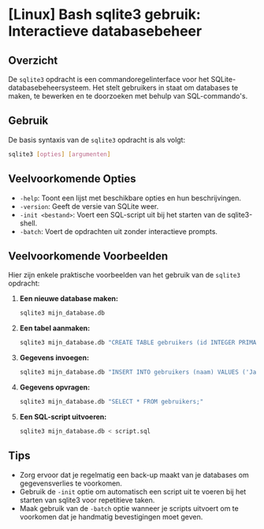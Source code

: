 # [Linux] Bash sqlite3 gebruik: Interactieve databasebeheer

## Overzicht
De `sqlite3` opdracht is een commandoregelinterface voor het SQLite-databasebeheersysteem. Het stelt gebruikers in staat om databases te maken, te bewerken en te doorzoeken met behulp van SQL-commando's.

## Gebruik
De basis syntaxis van de `sqlite3` opdracht is als volgt:

```bash
sqlite3 [opties] [argumenten]
```

## Veelvoorkomende Opties
- `-help`: Toont een lijst met beschikbare opties en hun beschrijvingen.
- `-version`: Geeft de versie van SQLite weer.
- `-init <bestand>`: Voert een SQL-script uit bij het starten van de sqlite3-shell.
- `-batch`: Voert de opdrachten uit zonder interactieve prompts.

## Veelvoorkomende Voorbeelden
Hier zijn enkele praktische voorbeelden van het gebruik van de `sqlite3` opdracht:

1. **Een nieuwe database maken:**
   ```bash
   sqlite3 mijn_database.db
   ```

2. **Een tabel aanmaken:**
   ```bash
   sqlite3 mijn_database.db "CREATE TABLE gebruikers (id INTEGER PRIMARY KEY, naam TEXT);"
   ```

3. **Gegevens invoegen:**
   ```bash
   sqlite3 mijn_database.db "INSERT INTO gebruikers (naam) VALUES ('Jan');"
   ```

4. **Gegevens opvragen:**
   ```bash
   sqlite3 mijn_database.db "SELECT * FROM gebruikers;"
   ```

5. **Een SQL-script uitvoeren:**
   ```bash
   sqlite3 mijn_database.db < script.sql
   ```

## Tips
- Zorg ervoor dat je regelmatig een back-up maakt van je databases om gegevensverlies te voorkomen.
- Gebruik de `-init` optie om automatisch een script uit te voeren bij het starten van sqlite3 voor repetitieve taken.
- Maak gebruik van de `-batch` optie wanneer je scripts uitvoert om te voorkomen dat je handmatig bevestigingen moet geven.